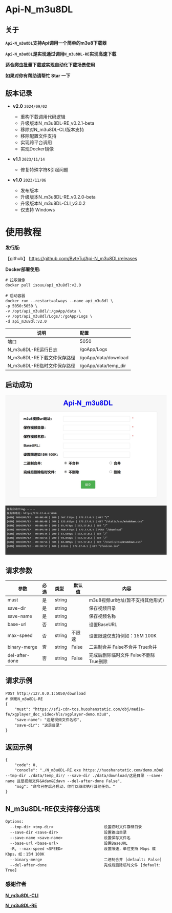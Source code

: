 # Api-N_m3u8DL

## 关于

**`Api-N_m3u8DL`支持Api调用一个简单的m3u8下载器**

**`Api-N_m3u8DL`是实现通过调用`N_m3u8DL-RE`实现高速下载**

**适合爬虫批量下载或实现自动化下载场景使用**

**如果对你有帮助请帮忙 Star 一下**

## 版本记录

- **v2.0** `2024/09/02`
    - 重构下载调用代码逻辑
    - 升级版本N_m3u8DL-RE_v0.2.1-beta
    - 移除对N_m3u8DL-CLI版本支持
    - 移除配置文件支持
    - 实现跨平台调用
    - 实现Docker镜像

- **v1.1** `2023/11/14`
    - 修复特殊字符&引起问题

- **v1.0** `2023/11/06`
    - 发布版本
    - 升级版本N_m3u8DL-RE_v0.2.0-beta
    - 升级版本N_m3u8DL-CLI_v3.0.2
    - 仅支持 Windows

# 使用教程

**发行版:**

【github】 https://github.com/ByteTu/Api-N_m3u8DL/releases

**Docker部署使用:**

``` shell
# 拉取镜像
docker pull isouu/api_m3u8dl:v2.0

# 启动容器
docker run --restart=always --name api_m3u8dl \
-p 5050:5050 \
-v /opt/api_m3u8dl/:/goApp/data \
-v /opt/api_m3u8dl/Logs/:/goApp/Logs \
-d api_m3u8dl:v2.0
``` 

| 说明                  | 配置                   | 
|---------------------|:---------------------| 
| 端口                  | 5050                 |  
| N_m3u8DL-RE运行日志     | /goApp/Logs          | 
| N_m3u8DL-RE下载文件保存路径 | /goApp/data/download | 
| N_m3u8DL-RE临时文件保存路径 | /goApp/data/temp_dir | 

## 启动成功

![图片](/Img/001.png "首页")
![图片](/Img/002.png "运行状态")

## 请求参数

| 参数             | 必选 | 类型     | 默认值   | 内容                        |
|----------------|:---|:-------|-------|---------------------------|
| must           | 是  | string |       | m3u8视频url地址(暂不支持其他形式)     |
| save-dir       | 是  | string |       | 保存视频目录                    |
| save-name      | 是  | string |       | 保存视频名称                    |
| base-url       | 否  | string |       | 设置BaseURL                 |
| max-speed      | 否  | string | 不限速   | 设置限速仅支持例如：15M 100K        |
| binary-merge   | 否  | string | False | 二进制合并 False不合并 True合并     |
| del-after-done | 否  | string | False | 完成后删除临时文件 False不删除 True删除 |

## 请求示例

``` 
POST http://127.0.0.1:5050/download
# 调用N_m3u8DL-RE
{
    "must": "https://sf1-cdn-tos.huoshanstatic.com/obj/media-fe/xgplayer_doc_video/hls/xgplayer-demo.m3u8",
    "save-name": "这是视频文件名称",
    "save-dir": "这是目录"
}
```

## 返回示例

``` 
{
    "code": 0,
    "console": "./N_m3u8DL-RE.exe https://huoshanstatic.com/demo.m3u8 --tmp-dir ./data/temp_dir/ --save-dir ./data/download/这是目录 --save-name 这是视频文件&Adam&Edavn --del-after-done False",
    "msg": "命令已在后台启动，你可以继续执行其他任务。"
}
```

## N_m3u8DL-RE仅支持部分选项

```
Options:
  --tmp-dir <tmp-dir>                      设置临时文件存储目录
  --save-dir <save-dir>                    设置输出目录
  --save-name <save-name>                  设置保存文件名
  --base-url <base-url>                    设置BaseURL
  -R, --max-speed <SPEED>                  设置限速，单位支持 Mbps 或 Kbps，如：15M 100K
  --binary-merge                           二进制合并 [default: False]
  --del-after-done                         完成后删除临时文件 [default: True]
```

### 感谢作者

**[N_m3u8DL-CLI](https://github.com/nilaoda/N_m3u8DL-CLI)**

**[N_m3u8DL-RE](https://github.com/nilaoda/N_m3u8DL-RE)**
